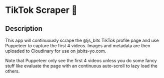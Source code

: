 # TikTok Scraper 🎵

## Description 

This app will continuously scrape the @js_bits TikTok profile page and use Puppeteer to capture the first 4 videos. Images and metadata are then uploaded to Cloudinary for use on jsbits-yo.com.

Note that Puppeteer only see the first 4 videos unless you do some fancy stuff like evaluate the page with an continuous auto-scroll to lazy load the others.


